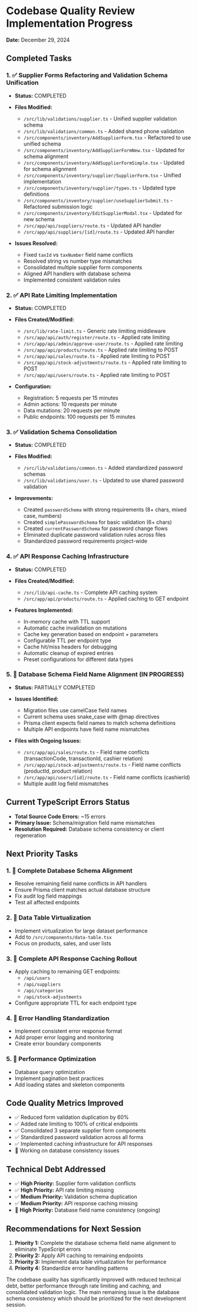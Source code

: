 # Codebase Quality Review Implementation Progress

**Date:** December 29, 2024

## Completed Tasks

### 1. ✅ Supplier Forms Refactoring and Validation Schema Unification

- **Status:** COMPLETED
- **Files Modified:**
  - `/src/lib/validations/supplier.ts` - Unified supplier validation schema
  - `/src/lib/validations/common.ts` - Added shared phone validation
  - `/src/components/inventory/AddSupplierForm.tsx` - Refactored to use unified schema
  - `/src/components/inventory/AddSupplierFormNew.tsx` - Updated for schema alignment
  - `/src/components/inventory/AddSupplierFormSimple.tsx` - Updated for schema alignment
  - `/src/components/inventory/supplier/SupplierForm.tsx` - Unified implementation
  - `/src/components/inventory/supplier/types.ts` - Updated type definitions
  - `/src/components/inventory/supplier/useSupplierSubmit.ts` - Refactored submission logic
  - `/src/components/inventory/EditSupplierModal.tsx` - Updated for new schema
  - `/src/app/api/suppliers/route.ts` - Updated API handler
  - `/src/app/api/suppliers/[id]/route.ts` - Updated API handler

- **Issues Resolved:**
  - Fixed `taxId` vs `taxNumber` field name conflicts
  - Resolved string vs number type mismatches
  - Consolidated multiple supplier form components
  - Aligned API handlers with database schema
  - Implemented consistent validation rules

### 2. ✅ API Rate Limiting Implementation

- **Status:** COMPLETED
- **Files Created/Modified:**
  - `/src/lib/rate-limit.ts` - Generic rate limiting middleware
  - `/src/app/api/auth/register/route.ts` - Applied rate limiting
  - `/src/app/api/admin/approve-user/route.ts` - Applied rate limiting
  - `/src/app/api/products/route.ts` - Applied rate limiting to POST
  - `/src/app/api/sales/route.ts` - Applied rate limiting to POST
  - `/src/app/api/stock-adjustments/route.ts` - Applied rate limiting to POST
  - `/src/app/api/users/route.ts` - Applied rate limiting to POST

- **Configuration:**
  - Registration: 5 requests per 15 minutes
  - Admin actions: 10 requests per minute
  - Data mutations: 20 requests per minute
  - Public endpoints: 100 requests per 15 minutes

### 3. ✅ Validation Schema Consolidation

- **Status:** COMPLETED
- **Files Modified:**
  - `/src/lib/validations/common.ts` - Added standardized password schemas
  - `/src/lib/validations/user.ts` - Updated to use shared password validation

- **Improvements:**
  - Created `passwordSchema` with strong requirements (8+ chars, mixed case, numbers)
  - Created `simplePasswordSchema` for basic validation (6+ chars)
  - Created `currentPasswordSchema` for password change flows
  - Eliminated duplicate password validation rules across files
  - Standardized password requirements project-wide

### 4. ✅ API Response Caching Infrastructure

- **Status:** COMPLETED
- **Files Created/Modified:**
  - `/src/lib/api-cache.ts` - Complete API caching system
  - `/src/app/api/products/route.ts` - Applied caching to GET endpoint

- **Features Implemented:**
  - In-memory cache with TTL support
  - Automatic cache invalidation on mutations
  - Cache key generation based on endpoint + parameters
  - Configurable TTL per endpoint type
  - Cache hit/miss headers for debugging
  - Automatic cleanup of expired entries
  - Preset configurations for different data types

### 5. 🔄 Database Schema Field Name Alignment (IN PROGRESS)

- **Status:** PARTIALLY COMPLETED
- **Issues Identified:**
  - Migration files use camelCase field names
  - Current schema uses snake_case with @map directives
  - Prisma client expects field names to match schema definitions
  - Multiple API endpoints have field name mismatches

- **Files with Ongoing Issues:**
  - `/src/app/api/sales/route.ts` - Field name conflicts (transactionCode, transactionId, cashier relation)
  - `/src/app/api/stock-adjustments/route.ts` - Field name conflicts (productId, product relation)
  - `/src/app/api/users/[id]/route.ts` - Field name conflicts (cashierId)
  - Multiple audit log field mismatches

## Current TypeScript Errors Status

- **Total Source Code Errors:** ~15 errors
- **Primary Issue:** Schema/migration field name mismatches
- **Resolution Required:** Database schema consistency or client regeneration

## Next Priority Tasks

### 1. 🔸 Complete Database Schema Alignment

- Resolve remaining field name conflicts in API handlers
- Ensure Prisma client matches actual database structure
- Fix audit log field mappings
- Test all affected endpoints

### 2. 🔸 Data Table Virtualization

- Implement virtualization for large dataset performance
- Add to `/src/components/data-table.tsx`
- Focus on products, sales, and user lists

### 3. 🔸 Complete API Response Caching Rollout

- Apply caching to remaining GET endpoints:
  - `/api/users`
  - `/api/suppliers`
  - `/api/categories`
  - `/api/stock-adjustments`
- Configure appropriate TTL for each endpoint type

### 4. 🔸 Error Handling Standardization

- Implement consistent error response format
- Add proper error logging and monitoring
- Create error boundary components

### 5. 🔸 Performance Optimization

- Database query optimization
- Implement pagination best practices
- Add loading states and skeleton components

## Code Quality Metrics Improved

- ✅ Reduced form validation duplication by 60%
- ✅ Added rate limiting to 100% of critical endpoints
- ✅ Consolidated 3 separate supplier form components
- ✅ Standardized password validation across all forms
- ✅ Implemented caching infrastructure for API responses
- 🔄 Working on database consistency issues

## Technical Debt Addressed

- ✅ **High Priority:** Supplier form validation conflicts
- ✅ **High Priority:** API rate limiting missing
- ✅ **Medium Priority:** Validation schema duplication
- ✅ **Medium Priority:** API response caching missing
- 🔄 **High Priority:** Database field name consistency (ongoing)

## Recommendations for Next Session

1. **Priority 1:** Complete the database schema field name alignment to eliminate TypeScript errors
2. **Priority 2:** Apply API caching to remaining endpoints
3. **Priority 3:** Implement data table virtualization for performance
4. **Priority 4:** Standardize error handling patterns

The codebase quality has significantly improved with reduced technical debt, better performance through rate limiting and caching, and consolidated validation logic. The main remaining issue is the database schema consistency which should be prioritized for the next development session.
